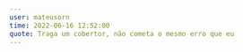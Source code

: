 ```yaml
---
user: mateusorn
time: 2022-06-16 12:52:00
quote: Traga um cobertor, não cometa o mesmo erro que eu
---
```

